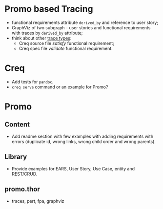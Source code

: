 # Promo based Tracing

* functional requirements attribute `derived_by` and reference to user story;
* GraphViz of two subgraph - user stories and functional requirements with traces by `derived_by` attribute;
* think about other [trace types](lib/assets/other/taceability.md):
  * Creq source file *satisfy* functional requirement;
  * Creq spec file *validate* functional requirement.

# Creq

* Add tests for `pandoc`.
* `creq serve` command or an example for Promo?

# Promo

## Content

* Add readme section with few examples with adding requirements with errors (duplicate id, wrong links, wrong child order and wrong parents).

## Library

* Provide examples for EARS, User Story, Use Case, entity and REST/CRUD.

## promo.thor

* traces, pert, fpa, graphviz
